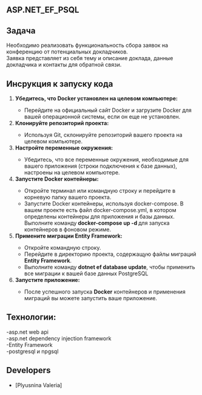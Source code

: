 ## ASP.NET_EF_PSQL

## Задача
Необходимо реализовать функциональность сбора заявок на конференцию от потенциальных докладчиков. <br>Заявка представляет из себя тему и описание доклада, данные докладчика и контакты для обратной связи. <br>

## Инсрукция к запуску кода
<ol>
  <li><b>Убедитесь, что Docker установлен на целевом компьютере:</b></li>
  <ul>
    <li>Перейдите на официальный сайт Docker и загрузите Docker для вашей операционной системы, если он еще не установлен.</li>
  </ul>
  <li><b>Клонируйте репозиторий проекта:</b></li>
  <ul>
    <li>Используя Git, склонируйте репозиторий вашего проекта на целевом компьютере.</li>
  </ul>
  <li><b>Настройте переменные окружения:</b></li>
  <ul>
    <li>Убедитесь, что все переменные окружения, необходимые для вашего приложения (строки подключения к базе данных), настроены на целевом компьютере. </li>
  </ul>
  <li><b>Запустите Docker контейнеры:</b></li>
  <ul>
    <li>Откройте терминал или командную строку и перейдите в корневую папку вашего проекта.</li>
    <li>Запустите Docker контейнеры, используя docker-compose. В вашем проекте есть файл docker-compose.yml, в котором определены контейнеры для приложения и базы данных. Выполните команду<strong> docker-compose up -d </strong>для запуска контейнеров в фоновом режиме.</li>
  </ul>
  <li><b>Примените миграции Entity Framework:</b></li>
  <ul>
    <li>Откройте командную строку.</li>
    <li>Перейдите в директорию проекта, содержащую файлы миграций <b>Entity Framework</b>.</li>
    <li>Выполните команду <strong>dotnet ef database update</strong>, чтобы применить все миграции к вашей базе данных PostgreSQL</li>
  </ul>
  <li><b>Запустите приложение:</b></li>
  <ul>
    <li>После успешного запуска <b>Docker</b> контейнеров и применения миграций вы можете запустить ваше приложение.</li>
  </ul>
</ol>


## Технологии:
-asp.net web api<br>
-asp.net dependency injection framework<br>
-Entity Framework<br>
-postgresql и npgsql<br>

## Developers

- [Plyusnina Valeria]

